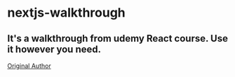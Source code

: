 # nextjs-walkthrough

## It's a walkthrough from udemy React course. Use it however you need. 

<a href="https://github.com/maxschwarzmueller">Original Author</a>
